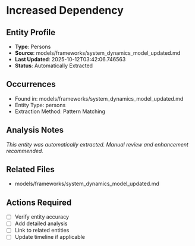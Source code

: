 # Increased Dependency

## Entity Profile
- **Type**: Persons
- **Source**: models/frameworks/system_dynamics_model_updated.md
- **Last Updated**: 2025-10-12T03:42:06.746563
- **Status**: Automatically Extracted

## Occurrences
- Found in: models/frameworks/system_dynamics_model_updated.md
- Entity Type: persons
- Extraction Method: Pattern Matching

## Analysis Notes
*This entity was automatically extracted. Manual review and enhancement recommended.*

## Related Files
- models/frameworks/system_dynamics_model_updated.md

## Actions Required
- [ ] Verify entity accuracy
- [ ] Add detailed analysis
- [ ] Link to related entities
- [ ] Update timeline if applicable
